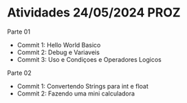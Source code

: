 # Atividades 24/05/2024 PROZ

Parte 01
- Commit 1: Hello World Basico
- Commit 2: Debug e Variaveis
- Commit 3: Uso e Condiçoes e Operadores Logicos


Parte 02
- Commit 1: Convertendo Strings para int e float
- Commit 2: Fazendo uma mini calculadora